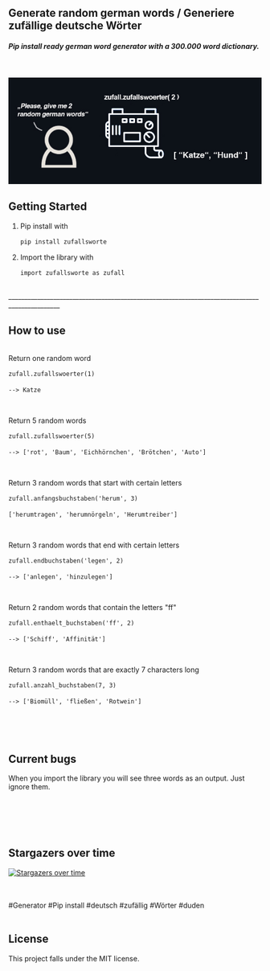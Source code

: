 ## Generate random german words / Generiere zufällige deutsche Wörter

##### Pip install ready german word generator with a 300.000 word dictionary. 

<br> 


<p align="center">
    <a href="https://github.com/MaximilianFreitag/Zufallswort">
        <img src="https://github.com/MaximilianFreitag/Zufallswort/blob/main/image_gen.jpg">
    </a>
</p>


<!-- GETTING STARTED -->
## Getting Started


1. Pip install with
   ```sh
   pip install zufallsworte
   ```

2. Import the library with
   ```sh
   import zufallsworte as zufall
   ```

<br> 
______________________________________________________________________________________________
<br>  
 
   
<!-- How to use -->
## How to use
   
<br>
Return one random word

    zufall.zufallswoerter(1)
    
    --> Katze

<br> 

Return 5 random words 
 
    zufall.zufallswoerter(5)
    
    --> ['rot', 'Baum', 'Eichhörnchen', 'Brötchen', 'Auto']

<br> 

Return 3 random words that start with certain letters 

    zufall.anfangsbuchstaben('herum', 3)
    
    ['herumtragen', 'herumnörgeln', 'Herumtreiber']

<br> 

Return 3 random words that end with certain letters 

    zufall.endbuchstaben('legen', 2)
    
    --> ['anlegen', 'hinzulegen']


<br> 

Return 2 random words that contain the letters "ff"


    zufall.enthaelt_buchstaben('ff', 2)
    
    --> ['Schiff', 'Affinität']

<br> 

Return 3 random words that are exactly 7 characters long


    zufall.anzahl_buchstaben(7, 3)
    
    --> ['Biomüll', 'fließen', 'Rotwein']


<br />
<br />
<br />

<!-- Current bugs -->
## Current bugs

When you import the library you will see three words as an output. Just ignore them.


<br />
<br />
<br />
<br />

## Stargazers over time

[![Stargazers over time](https://starchart.cc/MaximilianFreitag/Zufallswort.svg)](https://starchart.cc/MaximilianFreitag/Zufallswort)





<br />
<br />
#Generator #Pip install #deutsch #zufällig #Wörter #duden 
<br />
<br />



## License
This project falls under the MIT license.





